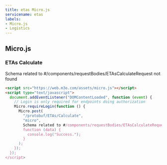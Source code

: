 ```yaml
---
title: etas Micro.js
servicename: etas
labels: 
- Micro.js
- Logistics
---
```


## Micro.js


### ETAs Calculate
<!-- We use the request body description here as endpoint descriptions are not
being lifted correctly from the proto by the openapi spec generator -->
Schema related to #/components/requestBodies/ETAsCalculateRequest not found
```html
<script src="https://web.m3o.com/assets/micro.js"></script>
<script type="text/javascript">
  document.addEventListener("DOMContentLoaded", function (event) {
    // Login is only required for endpoints doing authorization
    Micro.requireLogin(function () {
      Micro.post(
        "/protobuf/ETAs/Calculate",
        "micro",
        Schema related to #/components/requestBodies/ETAsCalculateRequest not found,
        function (data) {
          console.log("Success.");
        }
      );
    });
  });
</script>
```


